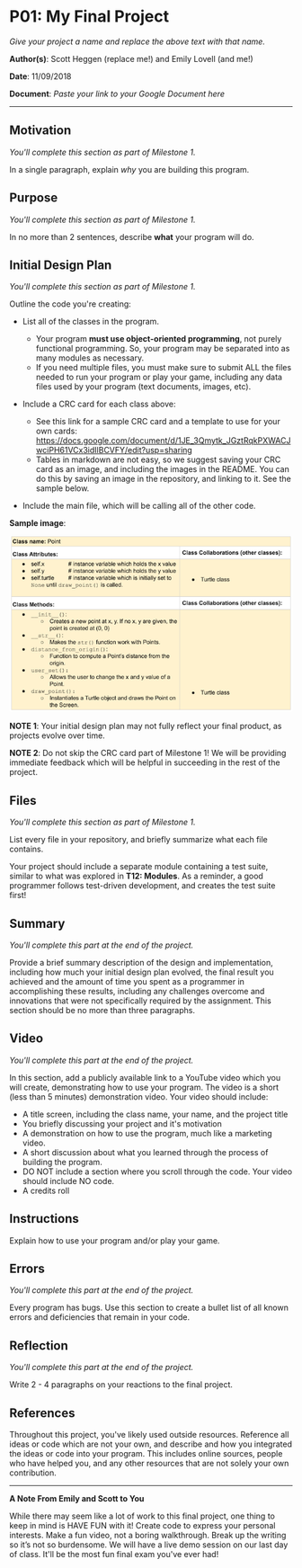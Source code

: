 # P01: My Final Project
*Give your project a name and replace the above text with that name.*

**Author(s)**: Scott Heggen (replace me!) and Emily Lovell (and me!)

**Date**: 11/09/2018

**Document**: *Paste your link to your Google Document here*

---
## Motivation
*You'll complete this section as part of Milestone 1.*

In a single paragraph, explain *why* you are building this program.

## Purpose
*You'll complete this section as part of Milestone 1.*

In no more than 2 sentences, describe **what** your program will do.

## Initial Design Plan
*You'll complete this section as part of Milestone 1.*

Outline the code you're creating:
- List all of the classes in the program.
  - Your program **must use object-oriented programming**, not
  purely functional programming. So, your program may be
  separated into as many modules as necessary.
  - If you need multiple files, you must make sure to submit ALL the
  files needed to run your program or play your game, including any
  data files used by your program (text documents, images, etc).

- Include a CRC card for each class above:
  - See this link for a sample CRC card and a template to
  use for your own cards: https://docs.google.com/document/d/1JE_3Qmytk_JGztRqkPXWACJwciPH61VCx3idIlBCVFY/edit?usp=sharing
  - Tables in markdown are not easy, so we suggest saving your CRC card
  as an image, and including the images in the README. You can do this
  by saving an image in the repository, and linking to it. See the sample below.
- Include the main file, which will be calling all of the other code.

**Sample image**:

![alt text](image/crc.png "Image of CRC card as an example.")

**NOTE 1**: Your initial design plan may not fully reflect your final product,
as projects evolve over time.

**NOTE 2**: Do not skip the CRC card part of Milestone 1! We will be providing
immediate feedback which will be helpful in succeeding in the rest of the project.

## Files
*You'll complete this section as part of Milestone 1.*

List every file in your repository, and briefly summarize what each file contains.

Your project should include a separate module containing a test
suite, similar to what was explored in **T12: Modules**. As a reminder,
a good programmer follows test-driven development, and creates the
test suite first!

## Summary
*You'll complete this part at the end of the project.*

Provide a brief summary description of the design and implementation,
including how much your initial design plan evolved, the final result
you achieved and the amount of time you spent as a programmer in
accomplishing these results, including any challenges overcome and
innovations that were not specifically required by the assignment.
This section should be no more than three paragraphs.

## Video
*You'll complete this part at the end of the project.*

In this section, add a publicly available link to a YouTube video
which you will create, demonstrating how to use your program.
The video is a short (less than 5 minutes) demonstration video.
Your video should include:
- A title screen, including the class name, your name, and the project title
- You briefly discussing your project and it's motivation
- A demonstration on how to use the program, much like a marketing video.
- A short discussion about what you learned through the process of building the program.
- DO NOT include a section where you scroll through the code. Your video should include NO code.
- A credits roll

## Instructions
Explain how to use your program and/or play your game.

## Errors
*You'll complete this part at the end of the project.*

Every program has bugs. Use this section to create a bullet list of
all known errors and deficiencies that remain in your code.

## Reflection
*You'll complete this part at the end of the project.*

Write 2 - 4 paragraphs on your reactions to the final project.

## References
Throughout this project, you've likely used outside resources.
Reference all ideas or code which are not your own, and describe and
how you integrated the ideas or code into your program. This includes
online sources, people who have helped you, and any other resources that
are not solely your own contribution.

---
**A Note From Emily and Scott to You**

While there may seem like a lot of work to this final project, one
thing to keep in mind is HAVE FUN with it! Create code to
express your personal interests. Make a fun video, not a boring walkthrough.
Break up the writing so it’s not so burdensome.
We will have a live demo session on our last day of class.
It'll be the most fun final exam you've ever had!
